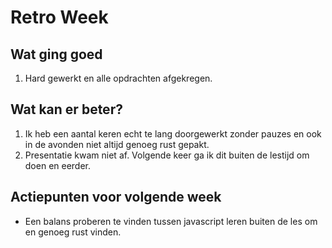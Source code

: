 # Retro Week

## Wat ging goed
1. Hard gewerkt en alle opdrachten afgekregen.

## Wat kan er beter?
1. Ik heb een aantal keren echt te lang doorgewerkt zonder pauzes en ook in de avonden niet altijd genoeg rust gepakt.  
2. Presentatie kwam niet af. Volgende keer ga ik dit buiten de lestijd om doen en eerder.

## Actiepunten voor volgende week
* Een balans proberen te vinden tussen javascript leren buiten de les om en genoeg rust vinden.